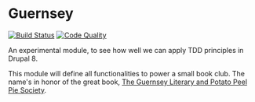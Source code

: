 # Guernsey

[![Build Status](https://travis-ci.org/wadmiraal/guernsey.svg?branch=master)](https://travis-ci.org/wadmiraal/guernsey) [![Code Quality](https://sonarcloud.io/dashboard?id=wadmiraal%3Aguernsey)](https://sonarcloud.io/api/badges/gate?key=wadmiraal%3Aguernsey)

An experimental module, to see how well we can apply TDD principles in Drupal 8.

This module will define all functionalities to power a small book club. The name's in honor of the great book, [The Guernsey Literary and Potato Peel Pie Society](https://en.wikipedia.org/wiki/The_Guernsey_Literary_and_Potato_Peel_Pie_Society).

